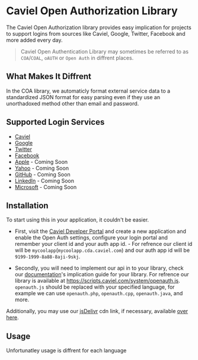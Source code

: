 # Caviel Open Authorization Library
The Caviel Open Authorization library provides easy implication for projects to support logins from sources like Caviel, Google, Twitter, Facebook and more added every day.

> Caviel Open Authentication Library may sometimes be referred to as `COA`/`COAL`, `oAUTH` or `Open Auth` in diffrent places.

## What Makes It Diffrent
In the COA library, we automaticly format external service data to a standardized JSON format for easy parsing even if they use an unorthadoxed method other than email and password.

## Supported Login Services
* [Caviel](https://caviel.com)
* [Google](https://google.com)
* [Twitter](https://twitter.com)
* [Facebook](https://facebook.com)
* [Apple](https://apple.com) - Coming Soon
* [Yahoo](https://yahoo.com) - Coming Soon
* [GitHub](https://github.com) - Coming Soon
* [LinkedIn](https://linkedin.com) - Coming Soon
* [Microsoft](https://microsoft.com) - Coming Soon

## Installation
To start using this in your application, it couldn't be easier.

* First, visit the [Caviel Develper Portal](https://cdp.caviel.com) and create a new application and enable the Open Auth settings, configure your login portal and remember your client id and your auth app id. - For refrence our client id will be `mycoolapp`(`mycoolapp.cda.caviel.com`) and our auth app id will be `9199-1999-8a88-8aji-9skj`.

* Secondly, you will need to implement our api in to your library, check our [documentation](https://github.com/CavielApps/OpenAuth)'s implication guide for your library. For refrence our library is available at https://scripts.caviel.com/system/openauth.js. `openauth.js` should be replaced with your specified language, for example we can use `openauth.php`, `openauth.cpp`, `openauth.java`, and more.

Additionally, you may use our [jsDelivr](https://jsdelivr.com) cdn link, if necessary, available [over here](https://cdn.jsdelivr.net/gh/CavielApps/OpenAuth/).

## Usage
Unfortunatley usage is diffrent for each language
